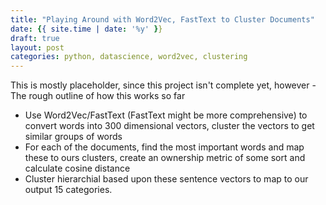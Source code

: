 ```yaml
---
title: "Playing Around with Word2Vec, FastText to Cluster Documents"
date: {{ site.time | date: '%y' }}
draft: true
layout: post
categories: python, datascience, word2vec, clustering
---
```


This is mostly placeholder, since this project isn't complete yet, however - 
The rough outline of how this works so far
- Use Word2Vec/FastText (FastText might be more comprehensive) to convert words into 300 dimensional vectors, cluster the vectors to get similar groups of words
- For each of the documents, find the most important words and map these to ours clusters, create an ownership metric of some sort and calculate cosine distance
- Cluster hierarchial based upon these sentence vectors to map to our output 15 categories. 